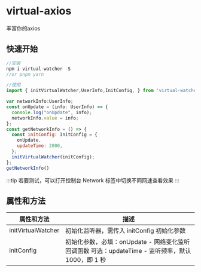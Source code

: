 # virtual-axios

丰富你的axios

## 快速开始

```js
//安装
npm i virtual-watcher -S
//or pnpm yarn

//使用
import { initVirtualWatcher,UserInfo,InitConfig, } from 'virtual-watcher'

var networkInfo:UserInfo;
const onUpdate = (info: UserInfo) => {
  console.log("onUpdate", info);
  networkInfo.value = info;
};
const getNetworkInfo = () => {
  const initConfig: InitConfig = {
    onUpdate,
    updateTime: 2000,
  };
  initVirtualWatcher(initConfig);
};
getNetworkInfo()
```

:::tip
若要测试，可以打开控制台 Network 标签中切换不同网速查看效果
:::

## 属性和方法

| 属性和方法         | 描述                                                                                              |
| ------------------ | ------------------------------------------------------------------------------------------------- |
| initVirtualWatcher | 初始化监听器，需传入 initConfig 初始化参数                                                        |
| initConfig         | 初始化参数，必填：onUpdate - 网络变化监听回调函数 可选：updateTime - 监听频率，默认 1000，即 1 秒 |
